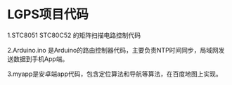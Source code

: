 # LGPS项目代码

 1.STC8051 STC80C52 的矩阵扫描电路控制代码
 
 2.Arduino.ino 是Arduino的路由控制器代码，主要负责NTP时间同步，局域网发送数据到手机App端。
 
 3.myapp是安卓端app代码，包含定位算法和导航等算法，在百度地图上实现。
